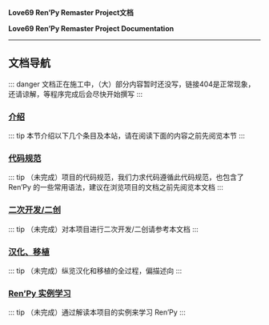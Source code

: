 **Love69 Ren’Py Remaster Project文档**

**Love69 Ren’Py Remaster Project Documentation**

------

## 文档导航

::: danger
文档正在施工中，（大）部分内容暂时还没写，链接404是正常现象，还请谅解，等程序完成后会尽快开始撰写
:::

### [介绍](/intro/)

::: tip
本节介绍以下几个条目及本站，请在阅读下面的内容之前先阅览本节
:::

### [代码规范](/standard/)

::: tip
（未完成）项目的代码规范，我们力求代码遵循此代码规范，也包含了 Ren’Py 的一些常用语法，建议在浏览项目的文档之前先阅览本文档
:::

### [二次开发/二创](/dev/)

::: tip
（未完成）对本项目进行二次开发/二创请参考本文档
:::

### [汉化、移植](/chinese-localization/)

::: tip
（未完成）纵览汉化和移植的全过程，偏描述向
:::

### [Ren’Py 实例学习](/renpy/)

::: tip
（未完成）通过解读本项目的实例来学习 Ren’Py 
:::
